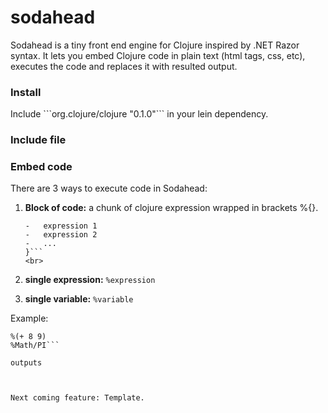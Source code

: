 # sodahead

Sodahead is a tiny front end engine for Clojure inspired by .NET Razor syntax. It lets you embed Clojure code in plain text (html tags, css, etc), executes the code and replaces it with resulted output.


<h3>Install</h3>
Include  ```org.clojure/clojure "0.1.0"``` in your lein dependency.


<h3>Include file</h3>



<h3>Embed code</h3>
There are 3 ways to execute code in Sodahead:

1. <b>Block of code:</b> a chunk of clojure expression wrapped in brackets %{}.<br>
	```%{ 
	-	expression 1 
	-	expression 2 
	-	... 
	}```
	<br>

2. <b>single expression:</b> ```%expression```<br>

3. <b>single variable:</b> ```%variable``` <br>

Example:
```%{  (def a 9)  (+ a 7)  } <br>
%(+ 8 9)
%Math/PI```

outputs



Next coming feature: Template.